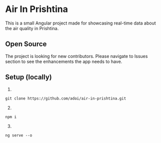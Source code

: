 # Air In Prishtina

This is a small Angular project made for showcasing real-time data about the air quality in Prishtina. 

## Open Source
The project is looking for new contributors. Please navigate to Issues section to see the enhancements the app needs to have. 

## Setup (locally)

1.
```
git clone https://github.com/adoi/air-in-prishtina.git 
```

2.
```
npm i
```

3.
```
ng serve --o
```